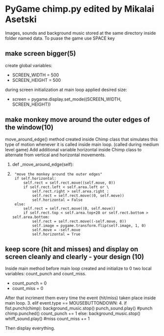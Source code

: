 # PyGame chimp.py edited by Mikalai Asetski

Images, sounds and background music stored at the same directory inside folder named data. 
To puase the game use SPACE key 

## make screen bigger(5)

create global variables: 
* SCREEN_WIDTH = 500
* SCREEN_HEIGHT = 500

during screen initialization at main loop applied desired size:
* screen = pygame.display.set_mode((SCREEN_WIDTH, SCREEN_HEIGHT))

## make monkey move around the outer edges of the window(10)

move_around_edge() method created inside Chimp class that simulates this type of motion whenever it is called inside main loop. (called during medium level game) Add additional variable horizontal inside  Chimp class to alternate from vertical and horizontal movements. 


1. def _move_around_edge(self):
2.      "move the monkey around the outer edges"
        if self.horizontal:
            self.rect = self.rect.move((self.move, 0))
            if self.rect.left < self.area.left or \
                self.rect.right > self.area.right :
                self.rect = self.rect.move((0, self.move)) 
                self.horizontal = False
        else:
            self.rect = self.rect.move((0, self.move)) 
            if self.rect.top < self.area.top+20 or self.rect.bottom > self.area.bottom:
                self.rect = self.rect.move((-self.move, 0))
                self.image = pygame.transform.flip(self.image, 1, 0)
                self.move = -self.move
                self.horizontal = True   
 
 
 ## keep score (hit and misses) and display on screen cleanly and clearly - your design (10)
 
Inside main method before main loop created and initialize to 0  two local variables: count_punch and count_miss. 
* count_punch = 0 
* count_miss = 0

After that incriment them every time the event (hit/miss) taken place inside main loop.
3.  elif event.type == MOUSEBUTTONDOWN:
4.               if fist.punch(chimp):
                    background_music.stop()
                    punch_sound.play() #punch
                    chimp.punched()
                    count_punch += 1
                else:
                    background_music.stop()
                    whiff_sound.play() #miss
                    count_miss += 1

Then display everything. 
 
 
 
 
 
 
 
 
 
 
 
 
 
 
 
 
 
 
 
 
 
 
 
 
 
 
